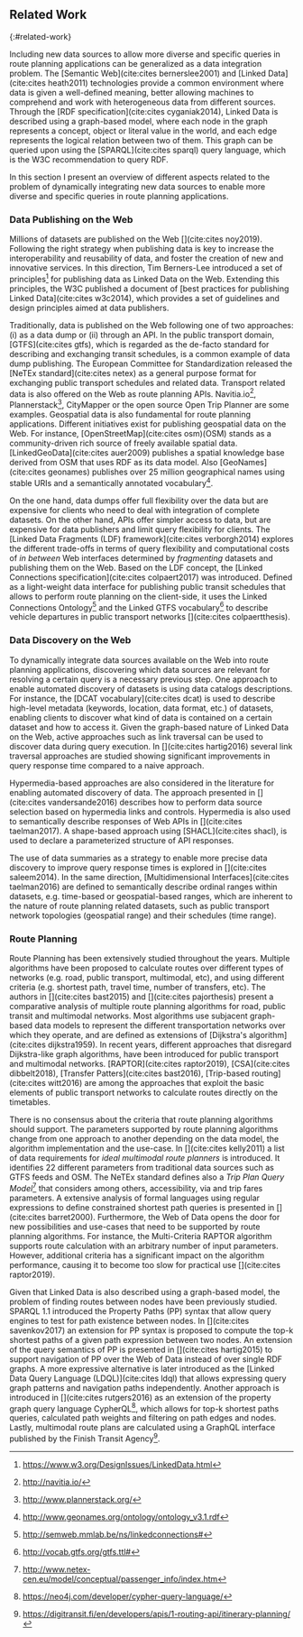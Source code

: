 ## Related Work
{:#related-work}

Including new data sources to allow more diverse
and specific queries in route planning applications
can be generalized as a data integration problem.
The [Semantic Web](cite:cites bernerslee2001)
and [Linked Data](cite:cites heath2011) technologies
provide a common environment where data
is given a well-defined meaning,
better allowing machines to comprehend and
work with heterogeneous data from different sources.
Through the [RDF specification](cite:cites cyganiak2014),
Linked Data is described using a graph-based model, where
each node in the graph represents a concept, object or
literal value in the world, and each edge represents
the logical relation between two of them.
This graph can be queried upon using the [SPARQL](cite:cites sparql) query language,
which is the W3C recommendation to query RDF.  

In this section I present an overview
of different aspects related to the problem
of dynamically integrating new data sources to enable
more diverse and specific queries in route planning
applications.

### Data Publishing on the Web

Millions of datasets are published on the Web [](cite:cites noy2019).
Following the right strategy when publishing data
is key to increase the interoperability and reusability of data,
and foster the creation of new and innovative services.
In this direction, Tim Berners-Lee introduced a set of principles[^ldprinciples] for
publishing data as Linked Data on the Web.
Extending this principles, the W3C published a document of [best practices
for publishing Linked Data](cite:cites w3c2014), which provides a set of guidelines
and design principles aimed at data publishers.

Traditionally, data is published on the Web following one of two approaches:
(i) as a data dump or (ii) through an API.
In the public transport domain,
[GTFS](cite:cites gtfs), which is regarded as the de-facto standard
for describing and exchanging transit schedules,
is a common example of data dump publishing.
The European Committee for Standardization released the [NeTEx standard](cite:cites netex)
as a general purpose format for exchanging public transport schedules and related data.
Transport related data is also offered on the Web as route planning APIs.
Navitia.io[^navitia], Plannerstack[^plannerstack], CityMapper
or the open source Open Trip Planner are some examples.
Geospatial data is also fundamental for route planning applications.
Different initiatives exist for publishing geospatial data on the Web.
For instance, [OpenStreetMap](cite:cites osm)(OSM) stands as a community-driven
rich source of freely available spatial data.
[LinkedGeoData](cite:cites auer2009) publishes a spatial knowledge base
derived from OSM that uses RDF as its data model.
Also [GeoNames](cite:cites geonames) publishes over 25 million geographical names
using stable URIs and a semantically annotated vocabulary[^gnontology].

On the one hand, data dumps offer full flexibility over the data
but are expensive for clients who need to deal
with integration of complete datasets.
On the other hand, APIs offer simpler access to data,
but are expensive for data publishers
and limit query flexibility for clients.
The [Linked Data Fragments (LDF) framework](cite:cites verborgh2014)
explores the different trade-offs in terms of query flexibility
and computational costs of _in between_ Web interfaces
determined by _fragmenting_ datasets and publishing them on the Web.
Based on the LDF concept,
the [Linked Connections specification](cite:cites colpaert2017) was introduced.
Defined as a light-weight data interface for publishing public transit schedules
that allows to perform route planning on the client-side,
it uses the Linked Connections Ontology[^lcontology]
and the Linked GTFS vocabulary[^linkedgtfs] to describe
vehicle departures in public transport networks [](cite:cites colpaertthesis).

### Data Discovery on the Web

To dynamically integrate data sources available on the Web
into route planning applications,
discovering which data sources are relevant for resolving a certain query
is a necessary previous step.
One approach to enable automated discovery of datasets
is using data catalogs descriptions.
For instance, the [DCAT vocabulary](cite:cites dcat)
is used to describe high-level metadata (keywords,
location, data format, etc.) of datasets,
enabling clients to discover what kind of data
is contained on a certain dataset and how to access it.
Given the graph-based nature of Linked Data on the Web,
active approaches such as link traversal can be used
to discover data during query execution.
In [](cite:cites hartig2016) several link traversal approaches
are studied showing significant improvements in query response time
compared to a naive approach.

Hypermedia-based approaches are also considered in the literature
for enabling automated discovery of data.
The approach presented in [](cite:cites vandersande2016) describes
how to perform data source selection based on hypermedia links and controls.
Hypermedia is also used to semantically describe responses
of Web APIs in [](cite:cites taelman2017). A shape-based approach
using [SHACL](cite:cites shacl), is used to declare a parameterized structure 
of API responses.

The use of data summaries as a strategy to enable
more precise data discovery to improve query response times
is explored in [](cite:cites saleem2014).
In the same direction, [Multidimensional Interfaces](cite:cites taelman2016) are
defined to semantically describe ordinal ranges within datasets,
e.g. time-based or geospatial-based ranges,
which are inherent to the nature
of route planning related datasets,
such as public transport network topologies (geospatial range)
and their schedules (time range).

### Route Planning

Route Planning has been extensively studied throughout the years.
Multiple algorithms have been proposed to calculate routes
over different types of networks (e.g. road, public transport, multimodal, etc),
and using different criteria (e.g. shortest path, travel time, number of transfers, etc).
The authors in [](cite:cites bast2015) and [](cite:cites pajorthesis) present
a comparative analysis of multiple route planning algorithms
for road, public transit and multimodal networks.
Most algorithms use subjacent graph-based data models
to represent the different transportation networks over which they operate,
and are defined as extensions of [Dijkstra's algorithm](cite:cites dijkstra1959).
In recent years, different approaches
that disregard Dijkstra-like graph algorithms,
have been introduced for public transport and multimodal networks.
[RAPTOR](cite:cites raptor2019), [CSA](cite:cites dibbelt2018), [Transfer Patters](cite:cites bast2016),
[Trip-based routing](cite:cites witt2016) are among the approaches
that exploit the basic elements of public transport networks
to calculate routes directly on the timetables.

There is no consensus about the criteria
that route planning algorithms should support.
The parameters supported by route planning algorithms
change from one approach to another depending on the data model,
the algorithm implementation and the use-case.
In [](cite:cites kelly2011) a list of data requirements
for _ideal multimodal route planners_ is introduced.
It identifies 22 different parameters from traditional data sources such as GTFS feeds and OSM.
The NeTEx standard defines also a _Trip Plan Query Model_[^netexquery]
that considers among others, accessibility, via and trip fares parameters.
A extensive analysis of formal languages using regular expressions
to define constrained shortest path queries is presented in [](cite:cites barret2000).
Furthermore, the Web of Data opens the door for new possibilities
and use-cases that need to be supported by route planning algorithms.
For instance, the Multi-Criteria RAPTOR algorithm supports
route calculation with an arbitrary number of input parameters.
However, additional criteria has a significant impact on the algorithm performance,
causing it to become too slow for practical use [](cite:cites raptor2019).

Given that Linked Data is also described using a graph-based model,
the problem of finding routes between nodes have been previously studied.
SPARQL 1.1 introduced the Property Paths (PP) syntax
that allow query engines to test for path existence between nodes.
In [](cite:cites savenkov2017) an extension for PP syntax is proposed
to compute the top-k shortest paths of a given path expression between two nodes.
An extension of the query semantics of PP is presented in [](cite:cites hartig2015)
to support navigation of PP over the Web of Data instead of over single RDF graphs.
A more expressive alternative is later introduced as the [Linked Data Query Language (LDQL)](cite:cites ldql)
that allows expressing query graph patterns and navigation paths independently.
Another approach is introduced in [](cite:cites rutgers2016) as an extension of the property graph query language
CypherQL[^cypher], which allows for top-k shortest paths queries,
calculated path weights and filtering on path edges and nodes.
Lastly, multimodal route plans are calculated using a GraphQL interface
published by the Finish Transit Agency[^graphql].

[^ldprinciples]: <a href="https://www.w3.org/DesignIssues/LinkedData.html">https://www.w3.org/DesignIssues/LinkedData.html</a>
[^navitia]: <a href="http://navitia.io/">http://navitia.io/</a>
[^plannerstack]: <a href="http://www.plannerstack.org/">http://www.plannerstack.org/</a>
[^lcontology]: <a href="http://semweb.mmlab.be/ns/linkedconnections#">http://semweb.mmlab.be/ns/linkedconnections#</a>
[^linkedgtfs]: <a href="http://vocab.gtfs.org/gtfs.ttl#">http://vocab.gtfs.org/gtfs.ttl#</a>
[^gnontology]: <a href="http://www.geonames.org/ontology/ontology_v3.1.rdf">http://www.geonames.org/ontology/ontology_v3.1.rdf</a>
[^netexquery]: <a href="http://www.netex-cen.eu/model/conceptual/passenger_info/index.htm">http://www.netex-cen.eu/model/conceptual/passenger_info/index.htm</a>
[^cypher]: <a href="https://neo4j.com/developer/cypher-query-language/">https://neo4j.com/developer/cypher-query-language/</a>
[^graphql]: <a href="https://digitransit.fi/en/developers/apis/1-routing-api/itinerary-planning/">https://digitransit.fi/en/developers/apis/1-routing-api/itinerary-planning/</a>